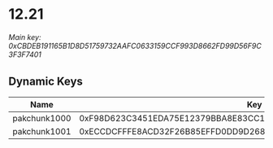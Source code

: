 # 12.21

###### *Main key: 0xCBDEB191165B1D8D51759732AAFC0633159CCF993D8662FD99D56F9C3F3F7401*

## Dynamic Keys

| Name         | Key                                                                |
|--------------|--------------------------------------------------------------------|
| pakchunk1000 | 0xF98D623C3451EDA75E12379BBA8E83CC18879202B473864EC209AB9D8631E37C |
| pakchunk1001 | 0xECCDCFFFE8ACD32F26B85EFFD0DD9D268F7A2773FF93DF7555AB2DFE56FB5DE7 |
